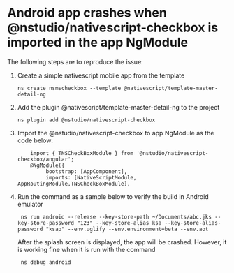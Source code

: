 # Android app crashes when @nstudio/nativescript-checkbox is imported in the app NgModule
The following steps are to reproduce the issue:
1. Create a simple nativescript mobile app from the template

   ``` ns create nsmscheckbox --template @nativescript/template-master-detail-ng ```

2. Add the plugin @nativescript/template-master-detail-ng to the project
   
    ``` ns plugin add @nstudio/nativescript-checkbox ```
3. Import the @nstudio/nativescript-checkbox to app NgModule as the code below:

    ``` 
        import { TNSCheckBoxModule } from '@nstudio/nativescript-checkbox/angular';
        @NgModule({
             bootstrap: [AppComponent],
             imports: [NativeScriptModule, AppRoutingModule,TNSCheckBoxModule],
    ```
4. Run the command as a sample below to verify the build in Android emulator
    ```
     ns run android --release --key-store-path ~/Documents/abc.jks --key-store-password "123" --key-store-alias ksa --key-store-alias-password "ksap" --env.uglify --env.environment=beta --env.aot

   ```
   After the splash screen is displayed, the app will be crashed. However, it is working fine when it is run with the command
   
   ``` ns debug android```